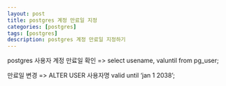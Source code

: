 ```yaml
---
layout: post
title: postgres 계정 만료일 지정
categories: [postgres]
tags: [postgres]
description: postgres 계정 만료일 지정하기
---
```


postgres 사용자 계정 만료일 확인
=> select usename, valuntil from pg_user;

만료일 변경
=> ALTER USER 사용자명 valid until ‘jan 1 2038’;

